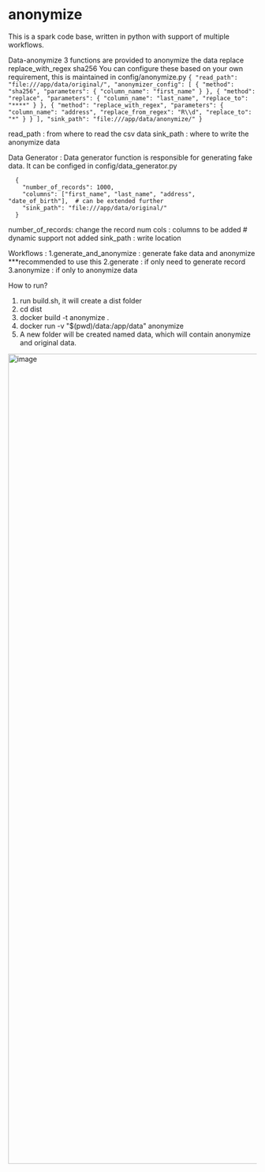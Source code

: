 # anonymize
This is a spark code base, written in python with support of multiple workflows.  

Data-anonymize
  3 functions are provided to anonymize the data 
  replace
  replace_with_regex
  sha256 
  You can configure these based on your own requirement, this is maintained in config/anonymize.py
          ```
          {
              "read_path": "file:///app/data/original/",
              "anonymizer_config": [
                  {
                      "method": "sha256",
                      "parameters": {
                          "column_name": "first_name"
                      }
                  },
                  {
                      "method": "replace",
                      "parameters": {
                          "column_name": "last_name",
                          "replace_to": "****"
                      }
                  },
                  {
                      "method": "replace_with_regex",
                      "parameters": {
                          "column_name": "address",
                          "replace_from_regex": "R\\d",
                          "replace_to": "*"
                      }
                  }
              ],
              "sink_path": "file:///app/data/anonymize/"
          }
          ```
  
  read_path :  from where to read the csv data 
  sink_path :  where to write the anonymize data

Data Generator : 
  Data generator function is responsible for generating fake data. It can be configed in config/data_generator.py

      {
        "number_of_records": 1000, 
        "columns": ["first_name", "last_name", "address", "date_of_birth"],  # can be extended further
        "sink_path": "file:///app/data/original/"
      }
  number_of_records: change the record num
  cols : columns to be added # dynamic support not added
  sink_path : write location


Workflows :
  1.generate_and_anonymize : generate fake data and anonymize ***recommended to use this 
  2.generate  : if only need to generate record
  3.anonymize : if only to anonymize data

How to run?
  1. run build.sh, it will create a dist folder
  2. cd dist
  3. docker build -t anonymize .
  4. docker run -v "$(pwd)/data:/app/data" anonymize
  5. A new folder will be created named data, which will contain anonymize and original data.

<img width="1640" alt="image" src="https://github.com/user-attachments/assets/e9f906d3-5302-4dc7-8a91-f53710f52583">


